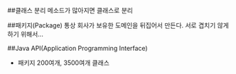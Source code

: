 ##클래스 분리
메소드가 많아지면 클래스로 분리

##패키지(Package)
통상 회사가 보유한 도메인을 뒤집어서 만든다.
    서로 겹치기 않게 하기 위해서...

##Java API(Application Programming Interface)
- 패키지 200여개, 3500여개 클래스
